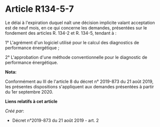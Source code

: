 # Article R134-5-7

Le délai à l'expiration duquel naît une décision implicite valant acceptation est de neuf mois, en ce qui concerne les
demandes, présentées sur le fondement des articles R. 134-2 et R. 134-5, tendant à :

1° L'agrément d'un logiciel utilisé pour le calcul des diagnostics de performance énergétique ;

2° L'approbation d'une méthode conventionnelle pour le diagnostic de performance énergétique.

**Nota:**

Conformément au III de l'article 8 du décret n° 2019-873 du 21 août 2019, les présentes dispositions s'appliquent aux
demandes présentées à partir du 1er septembre 2020.

**Liens relatifs à cet article**

_Créé par_:

  - Décret n°2019-873 du 21 août 2019 - art. 2
